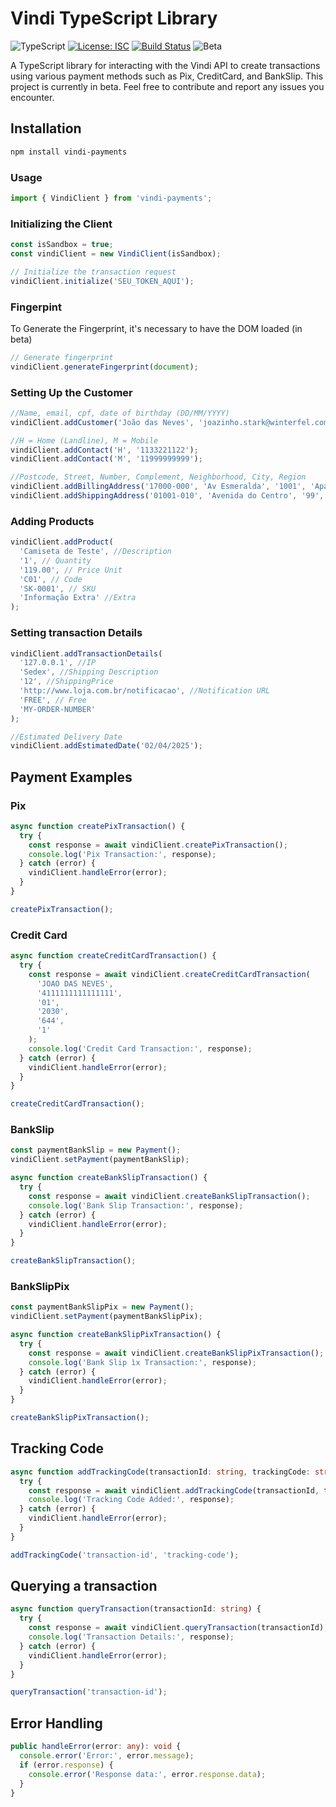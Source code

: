 # Vindi TypeScript Library

![TypeScript](https://img.shields.io/badge/TypeScript-5.0-blue.svg)
[![License: ISC](https://img.shields.io/badge/License-ISC-yellow.svg)](https://opensource.org/license/isc-license-txt)
[![Build Status](https://github.com/bizcommerce/vindi-sdk-typescript/actions/workflows/test.yml/badge.svg)](https://github.com/bizcommerce/vindi-sdk-typescript/actions)
![Beta](https://img.shields.io/badge/status-beta-yellow)




A TypeScript library for interacting with the Vindi API to create transactions using various payment methods such as Pix, CreditCard, and BankSlip.
This project is currently in beta. Feel free to contribute and report any issues you encounter.

## Installation

```bash
npm install vindi-payments
```

### Usage

```typescript
import { VindiClient } from 'vindi-payments';
```

### Initializing the Client

```typescript
const isSandbox = true;
const vindiClient = new VindiClient(isSandbox);

// Initialize the transaction request
vindiClient.initialize('SEU_TOKEN_AQUI');

```

### Fingerpint  
To Generate the Fingerprint, it's necessary to have the DOM loaded (in beta)  

```typescript
// Generate fingerprint
vindiClient.generateFingerprint(document);
```

### Setting Up the Customer

```typescript
//Name, email, cpf, date of birthday (DD/MM/YYYY)
vindiClient.addCustomer('João das Neves', 'joazinho.stark@winterfel.com', '50235335142', '01/01/1990');

//H = Home (Landline), M = Mobile
vindiClient.addContact('H', '1133221122');
vindiClient.addContact('M', '11999999999');

//Postcode, Street, Number, Complement, Neighborhood, City, Region
vindiClient.addBillingAddress('17000-000', 'Av Esmeralda', '1001', 'Apartamento 3', 'Jd Esmeralda', 'Marilia', 'SP');
vindiClient.addShippingAddress('01001-010', 'Avenida do Centro', '99', 'Sala 602', 'Centro', 'São Paulo', 'SP');

```


### Adding Products

```typescript
vindiClient.addProduct(
  'Camiseta de Teste', //Description
  '1', // Quantity
  '119.00', // Price Unit
  'C01', // Code
  'SK-0001', // SKU
  'Informação Extra' //Extra
);

``` 

### Setting transaction Details

```typescript
vindiClient.addTransactionDetails(
  '127.0.0.1', //IP
  'Sedex', //Shipping Description
  '12', //ShippingPrice
  'http://www.loja.com.br/notificacao', //Notification URL
  'FREE', // Free
  'MY-ORDER-NUMBER'
);

//Estimated Delivery Date
vindiClient.addEstimatedDate('02/04/2025');

```


## Payment Examples

### Pix
```typescript
async function createPixTransaction() {
  try {
    const response = await vindiClient.createPixTransaction();
    console.log('Pix Transaction:', response);
  } catch (error) {
    vindiClient.handleError(error);
  }
}

createPixTransaction();
```

### Credit Card

```typescript
async function createCreditCardTransaction() {
  try {
    const response = await vindiClient.createCreditCardTransaction(
      'JOAO DAS NEVES',
      '4111111111111111',
      '01',
      '2030',
      '644',
      '1'
    );
    console.log('Credit Card Transaction:', response);
  } catch (error) {
    vindiClient.handleError(error);
  }
}

createCreditCardTransaction();
```

### BankSlip

```typescript
const paymentBankSlip = new Payment();
vindiClient.setPayment(paymentBankSlip);

async function createBankSlipTransaction() {
  try {
    const response = await vindiClient.createBankSlipTransaction();
    console.log('Bank Slip Transaction:', response);
  } catch (error) {
    vindiClient.handleError(error);
  }
}

createBankSlipTransaction();

```

### BankSlipPix

```typescript
const paymentBankSlipPix = new Payment();
vindiClient.setPayment(paymentBankSlipPix);

async function createBankSlipPixTransaction() {
  try {
    const response = await vindiClient.createBankSlipPixTransaction();
    console.log('Bank Slip ìx Transaction:', response);
  } catch (error) {
    vindiClient.handleError(error);
  }
}

createBankSlipPixTransaction();

```


## Tracking Code

```typescript
async function addTrackingCode(transactionId: string, trackingCode: string) {
  try {
    const response = await vindiClient.addTrackingCode(transactionId, trackingCode);
    console.log('Tracking Code Added:', response);
  } catch (error) {
    vindiClient.handleError(error);
  }
}

addTrackingCode('transaction-id', 'tracking-code');
```

## Querying a transaction

```typescript
async function queryTransaction(transactionId: string) {
  try {
    const response = await vindiClient.queryTransaction(transactionId);
    console.log('Transaction Details:', response);
  } catch (error) {
    vindiClient.handleError(error);
  }
}

queryTransaction('transaction-id');
```

## Error Handling

```typescript
public handleError(error: any): void {
  console.error('Error:', error.message);
  if (error.response) {
    console.error('Response data:', error.response.data);
  }
}
``` 